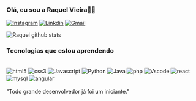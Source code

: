 ### Olá, eu sou a Raquel Vieira🖐🏽

[![Instagram](    https://img.shields.io/badge/Instagram-E4405F?style=for-the-badge&logo=instagram&logoColor=white)](https://instagram.com/raque-lvieira24)
[![Linkdin]( https://img.shields.io/badge/LinkedIn-0077B5?style=for-the-badge&logo=linkedin&logoColor=white  )](www.linkedin.com/in/raquel-vieira-292419198)
[![Gmail]( https://img.shields.io/badge/Gmail-D14836?style=for-the-badge&logo=gmail&logoColor=white)](raquel.vieira26sp@gmail.com)

![Raquel github stats](https://github-readme-stats.vercel.app/api?username=raquel-403&show_icons=true&theme=dracula
)

### Tecnologias que estou aprendendo
<div style="display:inline_block"><br>
    <img align="center" alt="html5" src="https://img.shields.io/badge/HTML5-E34F26?style=for-the-badge&logo=html5&logoColor=white"/>
    <img align="center" alt="css3" src=" https://img.shields.io/badge/CSS-239120?&style=for-the-badge&logo=css3&logoColor=white"/>
    <img align="center" alt="Javascript" src="https://img.shields.io/badge/JavaScript-F7DF1E?style=for-the-badge&logo=javascript&logoColor=black"/>
    <img align="center" alt="Python" src="https://img.shields.io/badge/Python-14354C?style=for-the-badge&logo=python&logoColor=whit"/>
    <img align="center" alt="Java" src="https://img.shields.io/badge/Java-ED8B00?style=for-the-badge&logo=openjdk&logoColor=white"/>
    <img align="center" alt="php" src="https://img.shields.io/badge/PHP-777BB4?style=for-the-badge&logo=php&logoColor=white "/>
     <img align="center" alt="Vscode" src="https://img.shields.io/badge/Visual_Studio-5C2D91?style=for-the-badge&logo=visual%20studio&logoColor=white"/>
      <img align="center" alt="react" src="https://img.shields.io/badge/React-20232A?style=for-the-badge&logo=react&logoColor=61DAFB"/>
       <img align="center" alt="mysql" src="https://img.shields.io/badge/MySQL-00000F?style=for-the-badge&logo=mysql&logoColor=white"/>
       <img align="center" alt="angular" src="https://img.shields.io/badge/Angular-DD0031?style=for-the-badge&logo=angular&logoColor=white"/>
    
</div><br>
"Todo grande desenvolvedor já foi um iniciante."

